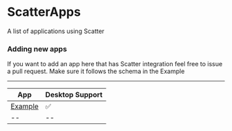 # ScatterApps
A list of applications using Scatter

### Adding new apps

If you want to add an app here that has Scatter integration feel free to issue a pull request. 
Make sure it follows the schema in the Example

-------------

| App | Desktop Support |
| -- | -- |
| [Example](https://get-scatter.com) | :white_check_mark: |
| -- | -- |


